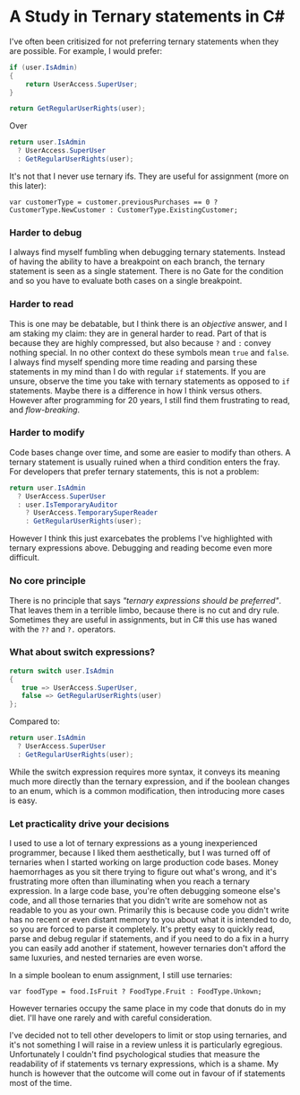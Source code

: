 A Study in Ternary statements in C#
===
I've often been critisized for not preferring ternary statements when they are possible. For example, I would prefer:

```csharp
if (user.IsAdmin) 
{
    return UserAccess.SuperUser;
}

return GetRegularUserRights(user);
```

Over

```csharp
return user.IsAdmin
  ? UserAccess.SuperUser 
  : GetRegularUserRights(user);
```

It's not that I never use ternary ifs. They are useful for assignment (more on this later):

`var customerType = customer.previousPurchases == 0 ? CustomerType.NewCustomer : CustomerType.ExistingCustomer;`

### Harder to debug
I always find myself fumbling when debugging ternary statements. Instead of having the ability to have a breakpoint on each branch, the ternary statement is seen as a single statement. There is no Gate for the condition and so you have to evaluate both cases on a single breakpoint.

### Harder to read
This is one may be debatable, but I think there is an _objective_ answer, and I am staking my claim: they are in general harder to read. Part of that is because they are highly compressed, but also because `?` and `:` convey nothing special. In no other context do these symbols mean `true` and `false`. I always find myself spending more time reading and parsing these statements in my mind than I do with regular `if` statements. If you are unsure, observe the time you take with ternary statements as opposed to `if` statements. Maybe there is a difference in how I think versus others. However after programming for 20 years, I still find them frustrating to read, and _flow-breaking_.

### Harder to modify
Code bases change over time, and some are easier to modify than others. A ternary statement is usually ruined when a third condition enters the fray. For developers that prefer ternary statements, this is not a problem:

```csharp
return user.IsAdmin
  ? UserAccess.SuperUser 
  : user.IsTemporaryAuditor 
    ? UserAccess.TemporarySuperReader
    : GetRegularUserRights(user);
```
However I think this just exarcebates the problems I've highlighted with ternary expressions above. Debugging and reading become even more difficult.

### No core principle
There is no principle that says _"ternary expressions should be preferred"_. That leaves them in a terrible limbo, because there is no cut and dry rule. Sometimes they are useful in assignments, but in C# this use has waned with the `??` and `?.` operators.

### What about switch expressions?
```csharp
return switch user.IsAdmin
{
   true => UserAccess.SuperUser,
   false => GetRegularUserRights(user)
};
```
Compared to:

```csharp
return user.IsAdmin
  ? UserAccess.SuperUser 
  : GetRegularUserRights(user);
```

While the switch expression requires more syntax, it conveys its meaning much more directly than the ternary expression, and if the boolean changes to an enum, which is a common modification, then introducing more cases is easy.

### Let practicality drive your decisions
I used to use a lot of ternary expressions as a young inexperienced programmer, because I liked them aesthetically, but I was turned off of ternaries when I started working on large production code bases. Money haemorrhages as you sit there trying to figure out what's wrong, and it's frustrating more often than illuminating when you reach a ternary expression. In a large code base, you're often debugging someone else's code, and all those ternaries that you didn't write are somehow not as readable to you as your own. Primarily this is because code you didn't write has no recent or even distant memory to you about what it is intended to do, so you are forced to parse it completely. It's pretty easy to quickly read, parse and debug regular if statements, and if you need to do a fix in a hurry you can easily add another if statement, however ternaries don't afford the same luxuries, and nested ternaries are even worse.

In a simple boolean to enum assignment, I still use ternaries:

`var foodType = food.IsFruit ? FoodType.Fruit : FoodType.Unkown;`

However ternaries occupy the same place in my code that donuts do in my diet. I'll have one rarely and with careful consideration.

I've decided not to tell other developers to limit or stop using ternaries, and it's not something I will raise in a review unless it is particularly egregious. Unfortunately I couldn't find psychological studies that measure the readability of if statements vs ternary expressions, which is a shame. My hunch is however that the outcome will come out in favour of if statements most of the time. 